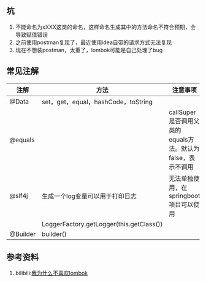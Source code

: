 ## 坑
1. 不能命名为xXXX这类的命名，这样命名生成其中的方法命名不符合预期，会导致赋值错误
2. 之前使用postman复现了，最近使用idea自带的请求方式无法复现
3. 现在不想装postman，太重了，lombok可能是自己处理了bug

## 常见注解
| 注解     | 方法                                     | 注意事项                                                    |
| -------- | ---------------------------------------- | ----------------------------------------------------------- |
| @Data    | set，get，equal，hashCode，toString      |                                                             |
| @equals  |                                          | callSuper 是否调用父类的equals方法。默认为false，表示不调用 |
| @slf4j   | 生成一个log变量可以用于打印日志          | 无法单独使用，在springboot项目可以使用                      |
|          | LoggerFactory.getLogger(this.getClass()) |                                                             |
| @Builder | builder()                                |                                                             |

## 参考资料
1. bilibili:[我为什么不喜欢lombok](https://www.bilibili.com/video/BV1nh4y1K7mf)